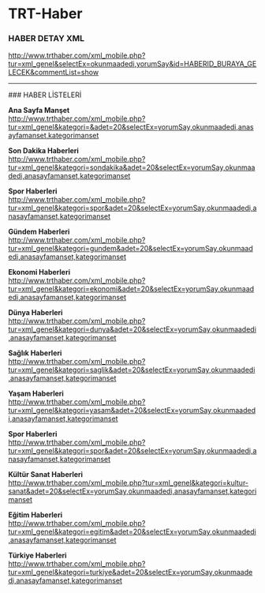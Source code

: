 # TRT-Haber

### HABER DETAY XML
http://www.trthaber.com/xml_mobile.php?tur=xml_genel&selectEx=okunmaadedi,yorumSay&id=HABERID_BURAYA_GELECEK&commentList=show

<hr>
### HABER LİSTELERİ

<strong>Ana Sayfa Manşet</strong><br>
http://www.trthaber.com/xml_mobile.php?tur=xml_genel&kategori=&adet=20&selectEx=yorumSay,okunmaadedi,anasayfamanset,kategorimanset

<strong>Son Dakika Haberleri</strong><br>
http://www.trthaber.com/xml_mobile.php?tur=xml_genel&kategori=sondakika&adet=20&selectEx=yorumSay,okunmaadedi,anasayfamanset,kategorimanset

<strong>Spor Haberleri</strong><br>
http://www.trthaber.com/xml_mobile.php?tur=xml_genel&kategori=spor&adet=20&selectEx=yorumSay,okunmaadedi,anasayfamanset,kategorimanset

<strong>Gündem Haberleri</strong><br>
http://www.trthaber.com/xml_mobile.php?tur=xml_genel&kategori=gundem&adet=20&selectEx=yorumSay,okunmaadedi,anasayfamanset,kategorimanset

<strong>Ekonomi Haberleri</strong><br>
http://www.trthaber.com/xml_mobile.php?tur=xml_genel&kategori=ekonomi&adet=20&selectEx=yorumSay,okunmaadedi,anasayfamanset,kategorimanset

<strong>Dünya Haberleri</strong><br>
http://www.trthaber.com/xml_mobile.php?tur=xml_genel&kategori=dunya&adet=20&selectEx=yorumSay,okunmaadedi,anasayfamanset,kategorimanset

<strong>Sağlık Haberleri</strong><br>
http://www.trthaber.com/xml_mobile.php?tur=xml_genel&kategori=saglik&adet=20&selectEx=yorumSay,okunmaadedi,anasayfamanset,kategorimanset

<strong>Yaşam Haberleri</strong><br>
http://www.trthaber.com/xml_mobile.php?tur=xml_genel&kategori=yasam&adet=20&selectEx=yorumSay,okunmaadedi,anasayfamanset,kategorimanset

<strong>Spor Haberleri</strong><br>
http://www.trthaber.com/xml_mobile.php?tur=xml_genel&kategori=spor&adet=20&selectEx=yorumSay,okunmaadedi,anasayfamanset,kategorimanset

<strong>Kültür Sanat Haberleri</strong><br>
http://www.trthaber.com/xml_mobile.php?tur=xml_genel&kategori=kultur-sanat&adet=20&selectEx=yorumSay,okunmaadedi,anasayfamanset,kategorimanset

<strong>Eğitim Haberleri</strong><br>
http://www.trthaber.com/xml_mobile.php?tur=xml_genel&kategori=egitim&adet=20&selectEx=yorumSay,okunmaadedi,anasayfamanset,kategorimanset

<strong>Türkiye Haberleri</strong><br>
http://www.trthaber.com/xml_mobile.php?tur=xml_genel&kategori=turkiye&adet=20&selectEx=yorumSay,okunmaadedi,anasayfamanset,kategorimanset
